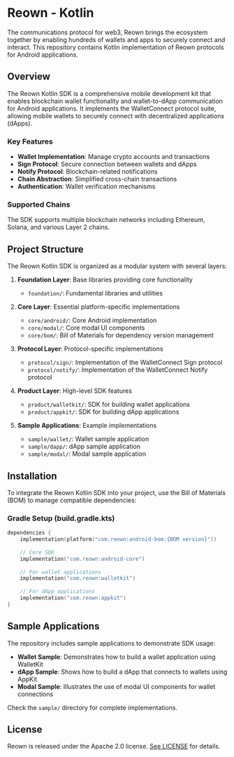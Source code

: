 # **Reown - Kotlin**

The communications protocol for web3, Reown brings the ecosystem together by enabling hundreds of wallets and apps to securely connect and interact. This repository contains Kotlin implementation of
Reown protocols for Android applications.

## Overview

The Reown Kotlin SDK is a comprehensive mobile development kit that enables blockchain wallet functionality and wallet-to-dApp communication for Android applications. It implements the WalletConnect protocol suite, allowing mobile wallets to securely connect with decentralized applications (dApps).

### Key Features

- **Wallet Implementation**: Manage crypto accounts and transactions
- **Sign Protocol**: Secure connection between wallets and dApps
- **Notify Protocol**: Blockchain-related notifications
- **Chain Abstraction**: Simplified cross-chain transactions
- **Authentication**: Wallet verification mechanisms

### Supported Chains

The SDK supports multiple blockchain networks including Ethereum, Solana, and various Layer 2 chains.

## Project Structure

The Reown Kotlin SDK is organized as a modular system with several layers:

1. **Foundation Layer**: Base libraries providing core functionality
   - `foundation/`: Fundamental libraries and utilities

2. **Core Layer**: Essential platform-specific implementations
   - `core/android/`: Core Android implementation
   - `core/modal/`: Core modal UI components
   - `core/bom/`: Bill of Materials for dependency version management

3. **Protocol Layer**: Protocol-specific implementations
   - `protocol/sign/`: Implementation of the WalletConnect Sign protocol
   - `protocol/notify/`: Implementation of the WalletConnect Notify protocol

4. **Product Layer**: High-level SDK features
   - `product/walletkit/`: SDK for building wallet applications
   - `product/appkit/`: SDK for building dApp applications

5. **Sample Applications**: Example implementations
   - `sample/wallet/`: Wallet sample application
   - `sample/dapp/`: dApp sample application
   - `sample/modal/`: Modal sample application

## Installation

To integrate the Reown Kotlin SDK into your project, use the Bill of Materials (BOM) to manage compatible dependencies:

### Gradle Setup (build.gradle.kts)

```kotlin
dependencies {
    implementation(platform("com.reown:android-bom:{BOM version}"))
    
    // Core SDK
    implementation("com.reown:android-core")
    
    // For wallet applications
    implementation("com.reown:walletkit")
    
    // For dApp applications
    implementation("com.reown:appkit")
}
```

## Sample Applications

The repository includes sample applications to demonstrate SDK usage:

- **Wallet Sample**: Demonstrates how to build a wallet application using WalletKit
- **dApp Sample**: Shows how to build a dApp that connects to wallets using AppKit
- **Modal Sample**: Illustrates the use of modal UI components for wallet connections

Check the `sample/` directory for complete implementations.

## License

Reown is released under the Apache 2.0 license. [See LICENSE](/LICENSE) for details.
